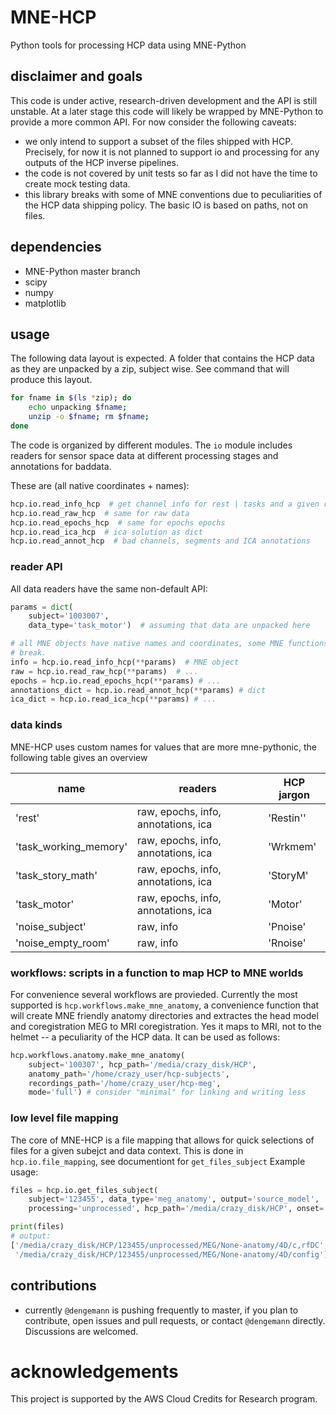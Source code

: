 # MNE-HCP

Python tools for processing HCP data using MNE-Python

## disclaimer and goals

This code is under active, research-driven development and the API is still unstable. At a later stage this code will likely be wrapped by MNE-Python to provide a more common API. For now consider the following caveats:
- we only intend to support a subset of the files shipped with HCP. Precisely, for now it is not planned to support io and processing for any outputs of the HCP inverse pipelines.
- the code is not covered by unit tests so far as I did not have the time to create mock testing data.
- this library breaks with some of MNE conventions due to peculiarities of the HCP data shipping policy. The basic IO is based on paths, not on files.

## dependencies
- MNE-Python master branch
- scipy
- numpy
- matplotlib

## usage

The following data layout is expected. A folder that contains the HCP data
as they are unpacked by a zip, subject wise. See command that will produce this
layout.

```bash
for fname in $(ls *zip); do
    echo unpacking $fname;
    unzip -o $fname; rm $fname;
done
```

The code is organized by different modules.
The `io` module includes readers for sensor space data at different processing
stages and annotations for baddata.

These are (all native coordinates + names):

```Python
hcp.io.read_info_hcp  # get channel info for rest | tasks and a given run
hcp.io.read_raw_hcp  # same for raw data
hcp.io.read_epochs_hcp  # same for epochs epochs
hcp.io.read_ica_hcp  # ica solution as dict
hcp.io.read_annot_hcp  # bad channels, segments and ICA annotations
```

### reader API

All data readers have the same non-default API:

```Python
params = dict(
    subject='1003007',
    data_type='task_motor')  # assuming that data are unpacked here

# all MNE objects have native names and coordinates, some MNE functions might
# break.
info = hcp.io.read_info_hcp(**params)  # MNE object
raw = hcp.io.read_raw_hcp(**params)  # ...
epochs = hcp.io.read_epochs_hcp(**params) # ...
annotations_dict = hcp.io.read_annot_hcp(**params) # dict
ica_dict = hcp.io.read_ica_hcp(**params) # ...

```

### data kinds

MNE-HCP uses custom names for values that are more mne-pythonic, the following
table gives an overview

| name                  | readers                             | HCP jargon |
|-----------------------|-------------------------------------|------------|
| 'rest'                | raw, epochs, info, annotations, ica | 'Restin''  |
| 'task_working_memory' | raw, epochs, info, annotations, ica | 'Wrkmem'   |
| 'task_story_math'     | raw, epochs, info, annotations, ica | 'StoryM'   |
| 'task_motor'          | raw, epochs, info, annotations, ica | 'Motor'    |
| 'noise_subject'       | raw, info                           | 'Pnoise'   |
| 'noise_empty_room'    | raw, info                           | 'Rnoise'   |

### workflows: scripts in a function to map HCP to MNE worlds 

For convenience several workflows are provieded. Currently the most supported
is `hcp.workflows.make_mne_anatomy`, a convenience function that will create
MNE friendly anatomy directories and extractes the head model and
coregistration MEG to MRI coregistration. Yes it maps to MRI, not to the
helmet -- a peculiarity of the HCP data.
It can be used as follows:

```Python
hcp.workflows.anatomy.make_mne_anatomy(
    subject='100307', hcp_path='/media/crazy_disk/HCP',
    anatomy_path='/home/crazy_user/hcp-subjects',
    recordings_path='/home/crazy_user/hcp-meg',
    mode='full') # consider "minimal" for linking and writing less 
```

### low level file mapping

The core of MNE-HCP is a file mapping that allows for quick selections
of files for a given subejct and data context.
This is done in `hcp.io.file_mapping`, see documentiont for `get_files_subject`
Example usage:

```Python
files = hcp.io.get_files_subject(
    subject='123455', data_type='meg_anatomy', output='source_model',
    processing='unprocessed', hcp_path='/media/crazy_disk/HCP', onset='stim')

print(files)
# output:
['/media/crazy_disk/HCP/123455/unprocessed/MEG/None-anatomy/4D/c,rfDC',
 '/media/crazy_disk/HCP/123455/unprocessed/MEG/None-anatomy/4D/config']
```

## contributions
- currently `@dengemann` is pushing frequently to master, if you plan to contribute, open issues and pull requests, or contact `@dengemann` directly. Discussions are welcomed.

# acknowledgements 

This project is supported by the AWS Cloud Credits for Research program.
